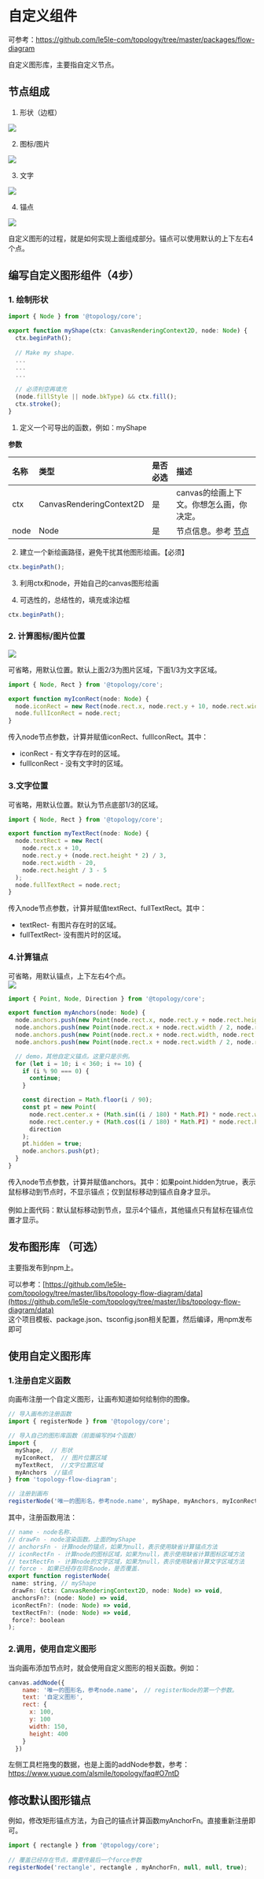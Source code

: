 # 自定义组件

可参考：https://github.com/le5le-com/topology/tree/master/packages/flow-diagram

自定义图形库，主要指自定义节点。

## 节点组成

1. 形状（边框）

  <img src="https://cdn.nlark.com/yuque/0/2019/png/179380/1571746365910-26ed67e1-3f66-435e-b3ca-68f5986d9ab0.png" />

2. 图标/图片

  <img src="https://cdn.nlark.com/yuque/0/2019/png/179380/1571746522499-eae7c177-723b-4184-bafd-23870753df80.png" />

3. 文字

  <img src="https://cdn.nlark.com/yuque/0/2019/png/179380/1571746560516-581fc352-7116-41ca-a31a-e35ebd89cb93.png" />

4. 锚点

  <img src="https://cdn.nlark.com/yuque/0/2019/png/179380/1571746591650-8395d1ab-5763-4c64-8eff-d73c44594bcf.png"/>  

自定义图形的过程，就是如何实现上面组成部分。锚点可以使用默认的上下左右4个点。

## 编写自定义图形组件（4步）

### 1. 绘制形状
  
<div class="try-code">

```javascript
import { Node } from '@topology/core';

export function myShape(ctx: CanvasRenderingContext2D, node: Node) {
  ctx.beginPath();
  
  // Make my shape.
  ...
  ...
  ...
  
  // 必须判空再填充
  (node.fillStyle || node.bkType) && ctx.fill();
  ctx.stroke();
}

```

</div>

1) 定义一个可导出的函数，例如：myShape

**参数**

|名称|类型|是否必选|描述|
|:---|:---|:---|:---|
|ctx|CanvasRenderingContext2D|是|canvas的绘画上下文。你想怎么画，你决定。|
|node|Node|是|节点信息。参考 <a href="/node">节点</a>|

2) 建立一个新绘画路径，避免干扰其他图形绘画。【必须】

<div class="try-code">

``` javascript
ctx.beginPath();
```

</div>

3) 利用ctx和node，开始自己的canvas图形绘画


4) 可选性的，总结性的，填充或涂边框

<div class="try-code">

``` javascript
ctx.beginPath();
```
</div>

### 2. 计算图标/图片位置

  <img src="https://cdn.nlark.com/yuque/0/2019/png/179380/1567148730158-5a179a59-bb05-4229-910a-d3605317dff0.png"  />

  可省略，用默认位置。默认上面2/3为图片区域，下面1/3为文字区域。

  <div class="try-code">

  ```javascript
  import { Node, Rect } from '@topology/core';

  export function myIconRect(node: Node) {
    node.iconRect = new Rect(node.rect.x, node.rect.y + 10, node.rect.width, (node.rect.height * 2) / 3 - 20);
    node.fullIconRect = node.rect;
  }
  ```
  </div>

  传入node节点参数，计算并赋值iconRect、fullIconRect。其中：

   * iconRect - 有文字存在时的区域。
   * fullIconRect - 没有文字时的区域。

### 3.文字位置

可省略，用默认位置。默认为节点底部1/3的区域。

 <div class="try-code">

  ```javascript
  import { Node, Rect } from '@topology/core';

  export function myTextRect(node: Node) {
    node.textRect = new Rect(
      node.rect.x + 10,
      node.rect.y + (node.rect.height * 2) / 3,
      node.rect.width - 20,
      node.rect.height / 3 - 5
    );
    node.fullTextRect = node.rect;
  }
  ```
  </div>
  传入node节点参数，计算并赋值textRect、fullTextRect。其中：

   * textRect- 有图片存在时的区域。
   * fullTextRect- 没有图片时的区域。

### 4.计算锚点

  可省略，用默认锚点，上下左右4个点。<br>
  <img src="https://cdn.nlark.com/yuque/0/2019/png/179380/1571748545902-cd304f95-88ab-44f6-8bab-cb5c3359bc7a.png"  />

<div class="try-code">

```javascript
import { Point, Node, Direction } from '@topology/core';

export function myAnchors(node: Node) {
  node.anchors.push(new Point(node.rect.x, node.rect.y + node.rect.height / 2, Direction.Left));
  node.anchors.push(new Point(node.rect.x + node.rect.width / 2, node.rect.y, Direction.Up));
  node.anchors.push(new Point(node.rect.x + node.rect.width, node.rect.y + node.rect.height / 2, Direction.Right));
  node.anchors.push(new Point(node.rect.x + node.rect.width / 2, node.rect.y + node.rect.height, Direction.Bottom));

  // demo，其他自定义锚点。这里只是示例。
  for (let i = 10; i < 360; i += 10) {
    if (i % 90 === 0) {
      continue;
    }

    const direction = Math.floor(i / 90);
    const pt = new Point(
      node.rect.center.x + (Math.sin((i / 180) * Math.PI) * node.rect.width) / 2,
      node.rect.center.y + (Math.cos((i / 180) * Math.PI) * node.rect.height) / 2,
      direction
    );
    pt.hidden = true;
    node.anchors.push(pt);
  }
}
```
</div>

传入node节点参数，计算并赋值anchors。其中：如果point.hidden为true，表示鼠标移动到节点时，不显示锚点；仅到鼠标移动到锚点自身才显示。<br><br>
例如上面代码：默认鼠标移动到节点，显示4个锚点，其他锚点只有鼠标在锚点位置才显示。

## 发布图形库 （可选）
主要指发布到npm上。

可以参考：[https://github.com/le5le-com/topology/tree/master/libs/topology-flow-diagram/data](https://github.com/le5le-com/topology/tree/master/libs/topology-flow-diagram/data)<br>
这个项目模板、package.json、tsconfig.json相关配置，然后编译，用npm发布即可

## 使用自定义图形库

### 1.注册自定义函数
向画布注册一个自定义图形，让画布知道如何绘制你的图像。

<div class="try-code">

```javascript
// 导入画布的注册函数
import { registerNode } from '@topology/core';

// 导入自己的图形库函数（前面编写的4个函数）
import {
  myShape,  // 形状
  myIconRect,  // 图片位置区域
  myTextRect,  //文字位置区域
  myAnchors  //锚点
} from 'topology-flow-diagram';

// 注册到画布
registerNode('唯一的图形名，参考node.name', myShape, myAnchors, myIconRect, myTextRect);
```
</div>

其中，注册函数用法：


<div class="try-code">

```javascript
// name - node名称.
// drawFn - node渲染函数。上面的myShape
// anchorsFn - 计算node的锚点，如果为null，表示使用缺省计算锚点方法
// iconRectFn - 计算node的图标区域，如果为null，表示使用缺省计算图标区域方法
// textRectFn - 计算node的文字区域，如果为null，表示使用缺省计算文字区域方法
// force - 如果已经存在同名node，是否覆盖.
export function registerNode(
 name: string, // myShape
 drawFn: (ctx: CanvasRenderingContext2D, node: Node) => void,
 anchorsFn?: (node: Node) => void,
 iconRectFn?: (node: Node) => void,
 textRectFn?: (node: Node) => void,
 force?: boolean
);
```
</div>

### 2.调用，使用自定义图形

当向画布添加节点时，就会使用自定义图形的相关函数。例如：

<div class="try-code">

```javascript
canvas.addNode({
    name: '唯一的图形名，参考node.name'， // registerNode的第一个参数。
    text: '自定义图形',
    rect: {
      x: 100,
      y: 100
      width: 150,
      height: 400
    }          
  })
```
</div>

左侧工具栏拖曳的数据，也是上面的addNode参数，参考：
https://www.yuque.com/alsmile/topology/faq#O7ntD

## 修改默认图形锚点
例如，修改矩形锚点方法，为自己的锚点计算函数myAnchorFn。直接重新注册即可。

<div class="try-code">

``` javascript
import { rectangle } from '@topology/core';
  
// 覆盖已经存在节点，需要传最后一个force参数
registerNode('rectangle', rectangle , myAnchorFn, null, null, true);
```
</div>